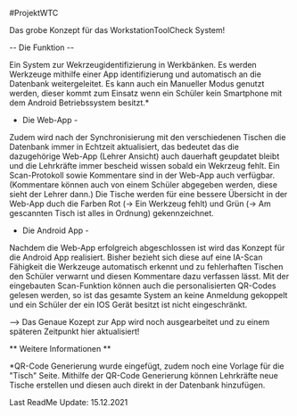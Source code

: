#ProjektWTC
 
Das grobe Konzept für das WorkstationToolCheck System!


-- Die Funktion --

Ein System zur Wekrzeugidentifizierung in Werkbänken.
Es werden Werkzeuge mithilfe einer App identifizierung und automatisch an die Datenbank weitergeleitet.
Es kann auch ein Manueller Modus genutzt werden, dieser kommt zum Einsatz wenn ein Schüler kein Smartphone
mit dem Android Betriebssystem besitzt.*


- Die Web-App -

Zudem wird nach der Synchronisierung mit den verschiedenen Tischen die Datenbank immer in Echtzeit aktualisiert, das
bedeutet das die dazugehörige Web-App (Lehrer Ansicht) auch dauerhaft geupdatet bleibt und die Lehrkräfte
immer bescheid wissen sobald ein Wekrzeug fehlt.
Ein Scan-Protokoll sowie Kommentare sind in der Web-App auch verfügbar. (Kommentare können auch von einem Schüler abgegeben
werden, diese sieht der Lehrer dann.)
Die Tische werden für eine bessere Übersicht in der Web-App duch die Farben Rot (-> Ein Werkzeug fehlt) und 
Grün (-> Am gescannten Tisch ist alles in Ordnung) gekennzeichnet.


- Die Android App - 

Nachdem die Web-App erfolgreich abgeschlossen ist wird das Konzept für die Android App realisiert.
Bisher bezieht sich diese auf eine IA-Scan Fähigkeit die Werkzeuge automatisch erkennt und zu fehlerhaften
Tischen den Schüler verwarnt und diesen Kommentare dazu verfassen lässt. 
Mit der eingebauten Scan-Funktion können auch die personalisierten QR-Codes gelesen werden, so ist das
gesamte System an keine Anmeldung gekoppelt und ein Schüler der ein IOS Gerät besitzt ist nicht eingeschränkt.

--> Das Genaue Kozept zur App wird noch ausgearbeitet und zu einem späteren Zeitpunkt hier aktualisiert!



** Weitere Informationen **

*QR-Code Generierung wurde eingefügt, zudem noch eine Vorlage für die "Tisch" Seite.
Mithilfe der QR-Code Generierung können Lehrkräfte neue Tische erstellen und diesen auch direkt in der 
Datenbank hinzufügen.




Last ReadMe Update: 15.12.2021

